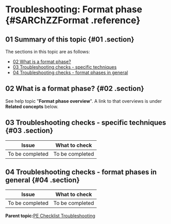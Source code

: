 # Troubleshooting: Format phase {#SARChZZFormat .reference}

## 01 Summary of this topic {#01 .section}

The sections in this topic are as follows:

-   [02 What is a format phase?](#02)
-   [03 Troubleshooting checks - specific techniques](#03)
-   [04 Troubleshooting checks - format phases in general](#04)

## 02 What is a format phase? {#02 .section}

See help topic "**Format phase overview**". A link to that overviews is under **Related concepts** below.

## 03 Troubleshooting checks - specific techniques {#03 .section}

|Issue|What to check|
|-----|-------------|
|To be completed|To be completed|

## 04 Troubleshooting checks - format phases in general {#04 .section}

|Issue|What to check|
|-----|-------------|
|To be completed|To be completed|

**Parent topic:**[PE Checklist Troubleshooting](../html/AAR905PMChecklistTr.md)

